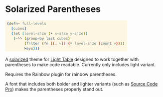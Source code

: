 # Solarized Parentheses

![example screenshot](screenshot.png)

A [solarized](http://ethanschoonover.com/solarized) theme for [Light Table](http://www.lighttable.com) designed to work together with parentheses to make code readable.  Currently only includes light variant.

Requires the Rainbow plugin for rainbow parentheses.

A font that includes both bolder and lighter variants (such as [Source Code Pro](https://github.com/adobe/source-code-pro)) makes the parentheses properly stand out.
